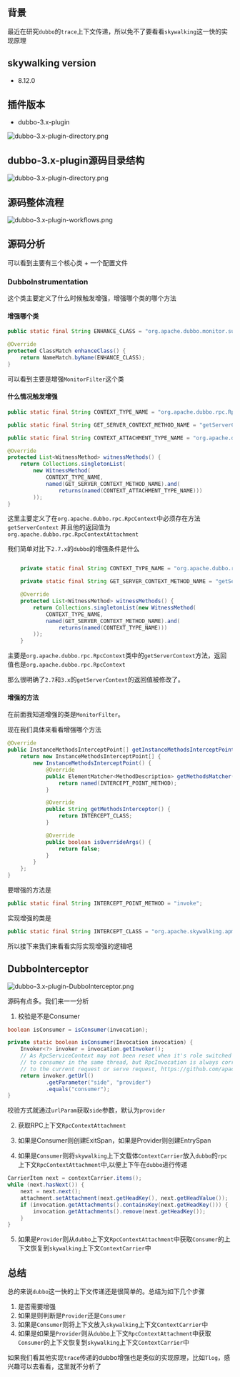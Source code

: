 ## 背景
最近在研究`dubbo`的`trace`上下文传递，所以免不了要看看`skywalking`这一快的实现原理

## skywalking version
- 8.12.0

## 插件版本

- dubbo-3.x-plugin


![dubbo-3.x-plugin-directory.png](..%2Fimages%2Fdubbo-3.x-plugin-directory.png)

## dubbo-3.x-plugin源码目录结构


![dubbo-3.x-plugin-directory.png](..%2Fimages%2Fdubbo-3.x-plugin-directory.png)

## 源码整体流程

![dubbo-3.x-plugin-workflows.png](..%2Fimages%2Fdubbo-3.x-plugin-workflows.png)


## 源码分析

可以看到主要有三个核心类 + 一个配置文件

### DubboInstrumentation

这个类主要定义了什么时候触发增强，增强哪个类的哪个方法

#### 增强哪个类

```java
public static final String ENHANCE_CLASS = "org.apache.dubbo.monitor.support.MonitorFilter";

@Override
protected ClassMatch enhanceClass() {
    return NameMatch.byName(ENHANCE_CLASS);
}
```

可以看到主要是增强`MonitorFilter`这个类

#### 什么情况触发增强

```java
public static final String CONTEXT_TYPE_NAME = "org.apache.dubbo.rpc.RpcContext";

public static final String GET_SERVER_CONTEXT_METHOD_NAME = "getServerContext";

public static final String CONTEXT_ATTACHMENT_TYPE_NAME = "org.apache.dubbo.rpc.RpcContextAttachment";

@Override
protected List<WitnessMethod> witnessMethods() {
    return Collections.singletonList(
        new WitnessMethod(
            CONTEXT_TYPE_NAME,
            named(GET_SERVER_CONTEXT_METHOD_NAME).and(
                returns(named(CONTEXT_ATTACHMENT_TYPE_NAME)))
        ));
}
```

这里主要定义了在`org.apache.dubbo.rpc.RpcContext`中必须存在方法`getServerContext`
并且他的返回值为`org.apache.dubbo.rpc.RpcContextAttachment`

我们简单对比下`2.7.x`的`dubbo`的增强条件是什么
```java

    private static final String CONTEXT_TYPE_NAME = "org.apache.dubbo.rpc.RpcContext";

    private static final String GET_SERVER_CONTEXT_METHOD_NAME = "getServerContext";

    @Override
    protected List<WitnessMethod> witnessMethods() {
        return Collections.singletonList(new WitnessMethod(
            CONTEXT_TYPE_NAME,
            named(GET_SERVER_CONTEXT_METHOD_NAME).and(
                returns(named(CONTEXT_TYPE_NAME)))
        ));
    }
```


主要是`org.apache.dubbo.rpc.RpcContext`类中的`getServerContext`方法，返回值也是`org.apache.dubbo.rpc.RpcContext`

那么很明确了`2.7`和`3.x`的`getServerContext`的返回值被修改了。

#### 增强的方法

在前面我知道增强的类是`MonitorFilter`。

现在我们具体来看看增强哪个方法

```java
@Override
public InstanceMethodsInterceptPoint[] getInstanceMethodsInterceptPoints() {
    return new InstanceMethodsInterceptPoint[] {
        new InstanceMethodsInterceptPoint() {
            @Override
            public ElementMatcher<MethodDescription> getMethodsMatcher() {
                return named(INTERCEPT_POINT_METHOD);
            }

            @Override
            public String getMethodsInterceptor() {
                return INTERCEPT_CLASS;
            }

            @Override
            public boolean isOverrideArgs() {
                return false;
            }
        }
    };
}
```

要增强的方法是
```java
public static final String INTERCEPT_POINT_METHOD = "invoke";
```

实现增强的类是

```java
public static final String INTERCEPT_CLASS = "org.apache.skywalking.apm.plugin.asf.dubbo3.DubboInterceptor";
```

所以接下来我们来看看实际实现增强的逻辑吧

## DubboInterceptor


![dubbo-3.x-plugin-DubboInterceptor.png](..%2Fimages%2Fdubbo-3.x-plugin-DubboInterceptor.png)

源码有点多。我们来一一分析

1. 校验是不是Consumer

```java
boolean isConsumer = isConsumer(invocation);

private static boolean isConsumer(Invocation invocation) {
    Invoker<?> invoker = invocation.getInvoker();
    // As RpcServiceContext may not been reset when it's role switched from provider
    // to consumer in the same thread, but RpcInvocation is always correctly bounded
    // to the current request or serve request, https://github.com/apache/skywalking-java/pull/110
    return invoker.getUrl()
            .getParameter("side", "provider")
            .equals("consumer");
}
```

校验方式就通过`urlParam`获取`side`参数，默认为`provider`

2. 获取RPC上下文`RpcContextAttachment`

3. 如果是Consumer则创建ExitSpan，如果是Provider则创建EntrySpan

4. 如果是`Consumer`则将`skywalking`上下文载体`ContextCarrier`放入`dubbo`的`rpc`上下文`RpcContextAttachment`中,以便上下午在`dubbo`进行传递
```java
CarrierItem next = contextCarrier.items();
while (next.hasNext()) {
    next = next.next();
    attachment.setAttachment(next.getHeadKey(), next.getHeadValue());
    if (invocation.getAttachments().containsKey(next.getHeadKey())) {
        invocation.getAttachments().remove(next.getHeadKey());
    }
}
```

5. 如果是`Provider`则从`dubbo`上下文`RpcContextAttachment`中获取`Consumer`的上下文恢复到`skywalking`上下文`ContextCarrier`中

## 总结

总的来说`dubbo`这一快的上下文传递还是很简单的。总结为如下几个步骤

1. 是否需要增强
2. 如果是则判断是`Provider`还是`Consumer`
3. 如果是`Consumer`则将上下文放入`skywalking`上下文`ContextCarrier`中
4. 如果是如果是`Provider`则从`dubbo`上下文`RpcContextAttachment`中获取`Consumer`的上下文恢复到`skywalking`上下文`ContextCarrier`中

如果我们看其他实现`trace`传递的dubbo增强也是类似的实现原理，比如`Tlog`，感兴趣可以去看看，这里就不分析了